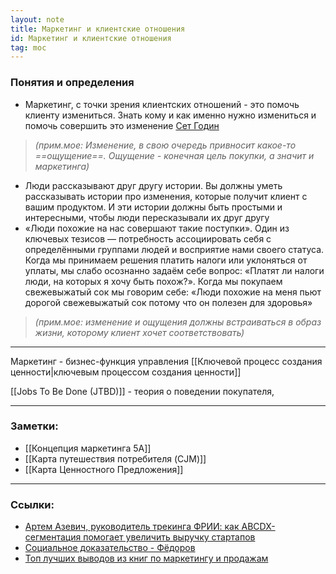 ```yaml
---
layout: note
title: Маркетинг и клиентские отношения
id: Маркетинг и клиентские отношения
tag: moc
---
```


### Понятия и определения
- Маркетинг, с точки зрения клиентских отношений - это помочь клиенту измениться. Знать кому и как именно нужно измениться и помочь совершить это изменение [Сет Годин](https://zamesin.ru/books-this-is-marketing)
>*(прим.мое: Изменение, в свою очередь привносит какое-то ==ощущение==. Ощущение - конечная цель покупки, а значит и маркетинга)*
- Люди рассказывают друг другу истории. Вы должны уметь рассказывать истории про изменения, которые получит клиент с вашим продуктом. И эти истории должны быть простыми и интересными, чтобы люди пересказывали их друг другу
- «Люди похожие на нас совершают такие поступки». Один из ключевых тезисов — потребность ассоциировать себя с определёнными группами людей и восприятие нами своего статуса. Когда мы принимаем решения платить налоги или уклоняться от уплаты, мы слабо осознанно задаём себе вопрос: «Платят ли налоги люди, на которых я хочу быть похож?». Когда мы покупаем свежевыжатый сок мы говорим себе: «Люди похожие на меня пьют дорогой свежевыжатый сок потому что он полезен для здоровья»
>*(прим.мое: изменение и ощущения должны встраиваться в образ жизни, которому клиент хочет соответствовать)*

---
Маркетинг - бизнес-функция управления [[Ключевой процесс создания ценности|ключевым процессом создания ценности]]



[[Jobs To Be Done (JTBD)]] - теория о поведении покупателя,










___
### Заметки:
- [[Концепция маркетинга 5A]]
- [[Карта путешествия потребителя (CJM)]]
- [[Карта Ценностного Предложения]]

---
### Ссылки:
- [Артем Азевич, руководитель трекинга ФРИИ: как ABCDX-сегментация помогает увеличить выручку стартапов](https://www.youtube.com/watch?v=cvDoyChlaCo)
- [Социальное доказательство - Фёдоров](https://fdrv.me/socialnoe-dokazatelstvo/)
- [Топ лучших выводов из книг по маркетингу и продажам](https://knigli.ru/marketing-i-prodazhi/)
